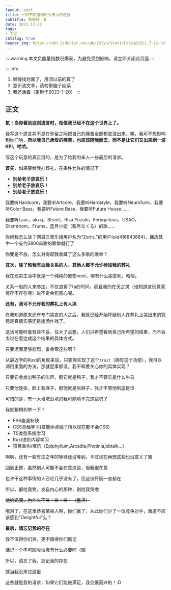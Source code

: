 ```yaml
---
layout: post
title: 一则不知道何时会用上的遗言
subtitle: 我很好 :D
date: 2021-12-22
tags:
- 生活
catalog: true
header_img: https://cdn.jsdelivr.net/gh/Zolyn/StaticFiles@2021.7.12-release.1/Arcadia/images/IMG_20210709_193326.jpg
---
```

::: warning
本文负能量指数已爆表，为避免受到影响，请立即关闭此页面
:::

::: info
1. 懒得找封面了，用回以前的算了
2. 意识流文章，请勿带脑子阅读
3. 我还活着（更新于2022-1-20）
:::

## 正文
**氦！当你看到这则遗言时，相信我已经不在这个世界上了。**

我写这个遗言并不是在弥留之际把自己的痛苦全部都宣泄出来，嘛，我可不想影响到你们呐，**所以我自己承受的痛苦，也应该随我而去，而不是让它们又出来刷一波KPI，哈哈。**

写这个玩意的真正目的，是为了给我的亲人一些最后的请求。

**首先**，如果要给我办葬礼，在条件允许的情况下：
- **别给老子放哀乐！**
- **别给老子放哀乐！**
- **别给老子放哀乐！**

我要听Hardcore，我要听Artcore，我要听Hardstyle，我要听Neurofunk，我要听Color Bass，我要听Future Bass，我要听Future House……

我要听Laur，ak+q，Street，Risa Yuzuki，Feryquitous，USAO，Silentroom，Frums，蓝月小姐（藍月なくる）的歌……

你问我怎么放？网易云音乐搜用户名为“Zorin_”的用户(uid416843684)，播放其中一个有约3800首歌的歌单就行了

你要是不放，怎么对得起我收藏了这么多歌的歌单？

**其次，除了和我有血缘关系的人，其他人都不允许参加我的葬礼**

我在现实生活中就是一个纯纯的废物neet，哪有什么朋友呢，哈哈。

关系一般的人来参加，不仅浪费了ta的时间，而且我的在天之灵（谁知道这玩意究竟存不存在呢）说不定会犯恶心呢。

**还有，我可不允许我的葬礼上有人哭**

在我知道原来还有专门哭丧的人之后，我就已经开始怀疑别人在葬礼上哭出来的究竟是真情实感还是逢场作戏了。

这话可能听着有些不妥，往大了点想，人们只希望看到自己所希望的结果，而不会太过在意达成这个结果的具体方式。

只要场面足够悲烈，谁会管这些啊？

从最近学的Rust的角度来说，只要你实现了这个`trait`（拥有这个功能），我可以调用里面的方法，那就屁事都没，我干嘛要关心你的具体实现？

只要它会发出鸭子的叫声，那它就是鸭子，我才不管它是什么牛马

只要他姓张，脸上有麻子，那他就是张麻子，我才不管他到底是谁

可惜的是，有一大堆坑没填的我可能填不完这些坑了

我就稍稍列举一下？
- ES6查漏补缺
- CSS基础学习(技能树点偏了所以现在都不会CSS)
- TS类型系统学习
- Rust进阶内容学习
- 项目重构/填坑（Epiphyllum,Arcadia,Photinia,bbtalk...）

啊啊，还有一些有生之年的等待还没等到，不过现在再想这些也没意义了罢

回到正题，虽然别人可能不会在意这些，但我很在意

也许干这种事情的人已经几乎没有了，但这份怀疑一直都在

所以，都给我笑，发自内心的那种，别给我哭嗷

~~他奶奶滴，为什么不笑！笑！笑！（整活）~~

哦对了，在这里恭喜某些人啊，你们赢了，从此你们少了一位竞争对手，难道不应该感到“Delightful”么？

**最后，请忘记我的存在**

我不值得你们哭，更不值得你们惦记

惦记一个不可回收垃圾有什么必要吗（恼

所以，请忘了我，忘记我的存在

就当我没来过这里

这些就是我的请求，如果它们能被满足，我会很高兴的！:D

